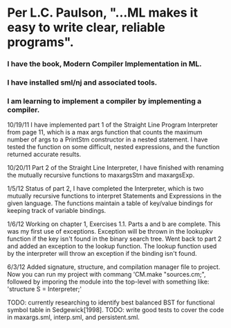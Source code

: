 # Per L.C. Paulson, "...ML makes it easy to write clear, reliable programs".

### I have the book, Modern Compiler Implementation in ML.

### I have installed sml/nj and associated tools.

### I am learning to implement a compiler by implementing a compiler.

  10/19/11
  I have implemented part 1 of the Straight Line Program Interpreter from
  page 11, which is a max args function that counts the maximum number of
  args to a PrintStm constructor in a nested statement. I have tested the
  function on some difficult, nested expressions, and the function returned
  accurate results.

  10/20/11
  Part 2 of the Straight Line Interpreter, I have finished with renaming
  the mutually recursive functions to maxargsStm and maxargsExp.
  
  1/5/12
  Status of part 2, I have completed the Interpreter, which is two mutually
  recursive functions to interpret Statements and Expressions in the given
  language. The functions maintain a table of key/value bindings for keeping
  track of variable bindings.

  1/6/12
  Working on chapter 1, Exercises 1.1. Parts a and b are complete. This was
  my first use of exceptions. Exception will be thrown in the lookupkv
  function if the key isn't found in the binary search tree. Went back to
  part 2 and added an exception to the lookup function. The lookup function
  used by the interpreter will throw an exception if the binding isn't found.

  6/3/12
  Added signature, structure, and compilation manager file to project.
  Now you can run my project with commang 'CM.make "sources.cm;", followed
  by imporing the module into the top-level with something like:
  'structure S = Interpreter;'

  TODO: currently researching to identify best balanced BST for functional symbol table in Sedgewick[1998].
  TODO: write good tests to cover the code in maxargs.sml, interp.sml, and persistent.sml.

